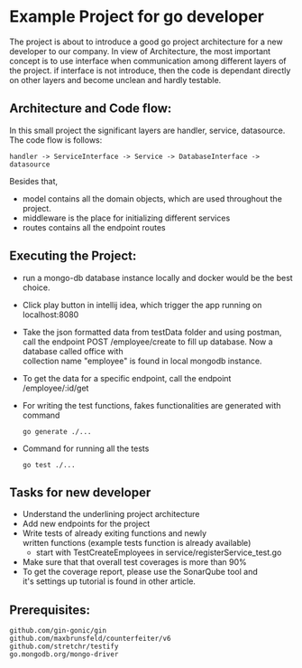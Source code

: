 # Example Project for go developer

The project is about to introduce a good go project architecture 
for a new developer to our company. In view of 
Architecture, the most important concept is to use interface 
when communication among different layers of the project. 
if interface is not introduce, then the code is dependant directly
on other layers and become unclean and hardly testable.

## Architecture and Code flow:
In this small project the significant layers are handler, service, datasource.
The code flow is follows:

```
handler -> ServiceInterface -> Service -> DatabaseInterface -> datasource
```

Besides that,
* model contains all the domain objects, which are used throughout the project.
* middleware is the place for initializing different services
* routes contains all the endpoint routes

## Executing the Project:
* run a mongo-db database instance locally and 
  docker would be the best choice. 
* Click play button in intellij idea, which trigger 
  the app  running on localhost:8080
* Take the json formatted data from testData folder
  and using postman, call the endpoint POST /employee/create 
  to fill up database. Now a database called office with <br />
  collection name "employee" is found in local mongodb instance.
  
* To get the data for a specific endpoint, call the endpoint /employee/:id/get
* For writing the test functions, fakes functionalities are generated with command
  ```
  go generate ./...   
  ```
* Command for running all the tests
  ```
  go test ./...   
  ```  
## Tasks for new developer
* Understand the underlining project architecture
* Add new endpoints for the project
* Write tests of already exiting functions and newly <br />
  written functions (example tests function is already available)
  * start with TestCreateEmployees in service/registerService_test.go
* Make sure that that overall test coverages is more than 90%
* To get the coverage report, please use the SonarQube tool and <br/>
  it's settings up tutorial is found in other article. 

## Prerequisites:

``` 
github.com/gin-gonic/gin
github.com/maxbrunsfeld/counterfeiter/v6
github.com/stretchr/testify
go.mongodb.org/mongo-driver
```
